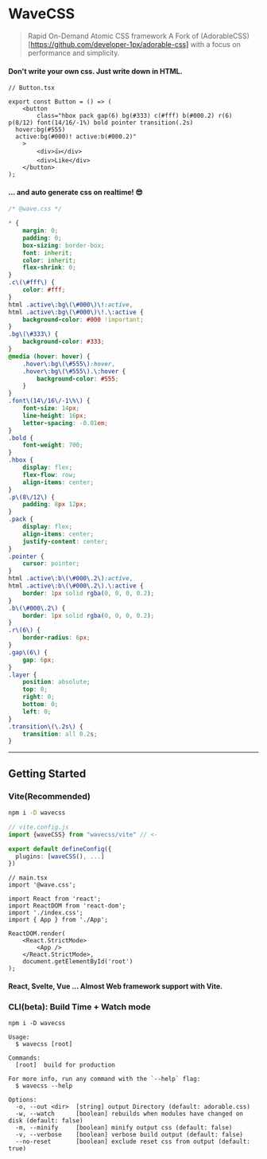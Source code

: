 # WaveCSS

> Rapid On-Demand Atomic CSS framework
> A Fork of (AdorableCSS)[https://github.com/developer-1px/adorable-css] with a focus on performance and simplicity.

#### Don't write your own css. Just write down in HTML.

```tsx
// Button.tsx

export const Button = () => (
	<button
		class="hbox pack gap(6) bg(#333) c(#fff) b(#000.2) r(6) p(8/12) font(14/16/-1%) bold pointer transition(.2s)
  hover:bg(#555)
  active:bg(#000)! active:b(#000.2)"
	>
		<div>👍</div>
		<div>Like</div>
	</button>
);
```

#### ... and auto generate css on realtime! 😎

```css
/* @wave.css */

* {
	margin: 0;
	padding: 0;
	box-sizing: border-box;
	font: inherit;
	color: inherit;
	flex-shrink: 0;
}
.c\(\#fff\) {
	color: #fff;
}
html .active\:bg\(\#000\)\!:active,
html .active\:bg\(\#000\)\!.\:active {
	background-color: #000 !important;
}
.bg\(\#333\) {
	background-color: #333;
}
@media (hover: hover) {
	.hover\:bg\(\#555\):hover,
	.hover\:bg\(\#555\).\:hover {
		background-color: #555;
	}
}
.font\(14\/16\/-1\%\) {
	font-size: 14px;
	line-height: 16px;
	letter-spacing: -0.01em;
}
.bold {
	font-weight: 700;
}
.hbox {
	display: flex;
	flex-flow: row;
	align-items: center;
}
.p\(8\/12\) {
	padding: 8px 12px;
}
.pack {
	display: flex;
	align-items: center;
	justify-content: center;
}
.pointer {
	cursor: pointer;
}
html .active\:b\(\#000\.2\):active,
html .active\:b\(\#000\.2\).\:active {
	border: 1px solid rgba(0, 0, 0, 0.2);
}
.b\(\#000\.2\) {
	border: 1px solid rgba(0, 0, 0, 0.2);
}
.r\(6\) {
	border-radius: 6px;
}
.gap\(6\) {
	gap: 6px;
}
.layer {
	position: absolute;
	top: 0;
	right: 0;
	bottom: 0;
	left: 0;
}
.transition\(\.2s\) {
	transition: all 0.2s;
}
```

---

## Getting Started

### Vite(Recommended)

```sh
npm i -D wavecss
```

```ts
// vite.config.js
import {waveCSS} from "wavecss/vite" // <-

export default defineConfig({
  plugins: [waveCSS(), ...]
})
```

```tsx
// main.tsx
import '@wave.css';

import React from 'react';
import ReactDOM from 'react-dom';
import './index.css';
import { App } from './App';

ReactDOM.render(
	<React.StrictMode>
		<App />
	</React.StrictMode>,
	document.getElementById('root')
);
```

#### React, Svelte, Vue ... Almost Web framework support with Vite.

### CLI(beta): Build Time + Watch mode

```
npm i -D wavecss
```

```
Usage:
  $ wavecss [root]

Commands:
  [root]  build for production

For more info, run any command with the `--help` flag:
  $ wavecss --help

Options:
  -o, --out <dir>  [string] output Directory (default: adorable.css)
  -w, --watch      [boolean] rebuilds when modules have changed on disk (default: false)
  -m, --minify     [boolean] minify output css (default: false)
  -v, --verbose    [boolean] verbose build output (default: false)
  --no-reset       [boolean] exclude reset css from output (default: true)
```
